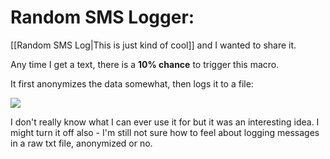 # Random SMS Logger:

[[Random SMS Log|This is just kind of cool]] and I wanted to share it.

Any time I get a text, there is a **10% chance** to trigger this macro.

It first anonymizes the data somewhat, then logs it to a file:

![](https://i.imgur.com/WQAgJyO.png)

I don't really know what I can ever use it for but it was an interesting idea. I might turn it off also - I'm still not sure how to feel about logging messages in a raw txt file, anonymized or no.

